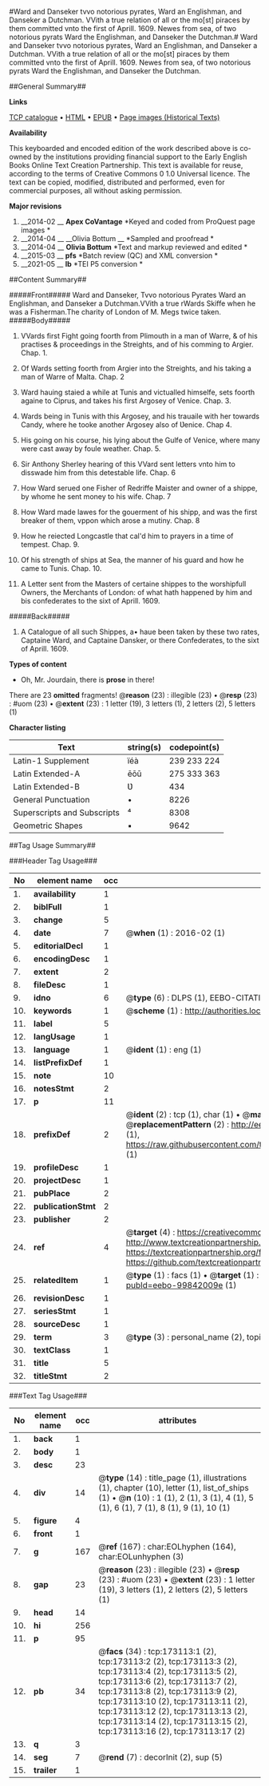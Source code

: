 #Ward and Danseker tvvo notorious pyrates, Ward an Englishman, and Danseker a Dutchman. VVith a true relation of all or the mo[st] piraces by them committed vnto the first of Aprill. 1609. Newes from sea, of two notorious pyrats Ward the Englishman, and Danseker the Dutchman.#
Ward and Danseker tvvo notorious pyrates, Ward an Englishman, and Danseker a Dutchman. VVith a true relation of all or the mo[st] piraces by them committed vnto the first of Aprill. 1609.
Newes from sea, of two notorious pyrats Ward the Englishman, and Danseker the Dutchman.

##General Summary##

**Links**

[TCP catalogue](http://www.ota.ox.ac.uk/tcp/)  • 
[HTML](http://tei.it.ox.ac.uk/tcp/Texts-HTML/free/B16/B16258.html)  • 
[EPUB](http://tei.it.ox.ac.uk/tcp/Texts-EPUB/free/B16/B16258.epub) • 
[Page images (Historical Texts)](https://historicaltexts.jisc.ac.uk/eebo-99842009e)

**Availability**

This keyboarded and encoded edition of the work described above is co-owned by the
    institutions providing financial support to the Early English Books Online Text Creation
    Partnership. This text is available for reuse, according to the terms of  Creative Commons 0 1.0 Universal
    licence. The text can be copied, modified, distributed and performed, even for commercial
    purposes, all without asking permission.

**Major revisions**

1. __2014-02 __ __Apex CoVantage__ *Keyed and coded from ProQuest page images *
1. __2014-04 __ __Olivia Bottum __ *Sampled and proofread *
1. __2014-04 __ __Olivia Bottum__ *Text and markup reviewed and edited *
1. __2015-03 __ __pfs__ *Batch review (QC) and XML conversion *
1. __2021-05 __ __lb__ *TEI P5 conversion *

##Content Summary##

#####Front#####
Ward and Danseker, Tvvo notorious Pyrates Ward an Englishman, and Danseker a Dutchman.VVith a true rWards Skiffe when he was a Fisherman.The charity of London of M. Megs twice taken.
#####Body#####

1. VVards first Fight going foorth from Plimouth in a man of Warre, & of his practises & proceedings in the Streights, and of his comming to Argier. Chap. 1.

1. Of Wards setting foorth from Argier into the Streights, and his taking a man of Warre of Malta. Chap. 2

1. Ward hauing staied a while at Tunis and victualled himselfe, sets foorth againe to Ciprus, and takes his first Argosey of Venice. Chap. 3.

1. Wards being in Tunis with this Argosey, and his trauaile with her towards Candy, where he tooke another Argosey also of Ʋenice. Chap 4.

1. His going on his course, his lying about the Gulfe of Venice, where many were cast away by foule weather. Chap. 5.

1. Sir Anthony Sherley hearing of this VVard sent letters vnto him to disswade him from this detestable life. Chap. 6

1. How Ward serued one Fisher of Redriffe Maister and owner of a shippe, by whome he sent money to his wife. Chap. 7

1. How Ward made lawes for the gouerment of his shipp, and was the first breaker of them, vppon which arose a mutiny. Chap. 8

1. How he reiected Longcastle that cal'd him to prayers in a time of tempest. Chap. 9.

1. Of his strength of ships at Sea, the manner of his guard and how he came to Tunis. Chap. 10.

1. A Letter sent from the Masters of certaine shippes to the worshipfull Owners, the Merchants of London: of what hath happened by him and bis confederates to the sixt of Aprill. 1609.

#####Back#####

1. A Catalogue of all such Shippes, a• haue been taken by these two rates, Captaine Ward, and Captaine Dansker, or there Confederates, to the sixt of Aprill. 1609.

**Types of content**

  * Oh, Mr. Jourdain, there is **prose** in there!

There are 23 **omitted** fragments! 
 @__reason__ (23) : illegible (23)  •  @__resp__ (23) : #uom (23)  •  @__extent__ (23) : 1 letter (19), 3 letters (1), 2 letters (2), 5 letters (1)

**Character listing**


|Text|string(s)|codepoint(s)|
|---|---|---|
|Latin-1 Supplement|ïéà|239 233 224|
|Latin Extended-A|ēōū|275 333 363|
|Latin Extended-B|Ʋ|434|
|General Punctuation|•|8226|
|Superscripts             and Subscripts|⁴|8308|
|Geometric Shapes|▪|9642|

##Tag Usage Summary##

###Header Tag Usage###

|No|element name|occ|attributes|
|---|---|---|---|
|1.|__availability__|1||
|2.|__biblFull__|1||
|3.|__change__|5||
|4.|__date__|7| @__when__ (1) : 2016-02 (1)|
|5.|__editorialDecl__|1||
|6.|__encodingDesc__|1||
|7.|__extent__|2||
|8.|__fileDesc__|1||
|9.|__idno__|6| @__type__ (6) : DLPS (1), EEBO-CITATION (1), VID (1), EEBO-PROQUEST (1), STC (2)|
|10.|__keywords__|1| @__scheme__ (1) : http://authorities.loc.gov/ (1)|
|11.|__label__|5||
|12.|__langUsage__|1||
|13.|__language__|1| @__ident__ (1) : eng (1)|
|14.|__listPrefixDef__|1||
|15.|__note__|10||
|16.|__notesStmt__|2||
|17.|__p__|11||
|18.|__prefixDef__|2| @__ident__ (2) : tcp (1), char (1)  •  @__matchPattern__ (2) : ([0-9\-]+):([0-9IVX]+) (1), (.+) (1)  •  @__replacementPattern__ (2) : http://eebo.chadwyck.com/downloadtiff?vid=$1&page=$2 (1), https://raw.githubusercontent.com/textcreationpartnership/Texts/master/tcpchars.xml#$1 (1)|
|19.|__profileDesc__|1||
|20.|__projectDesc__|1||
|21.|__pubPlace__|2||
|22.|__publicationStmt__|2||
|23.|__publisher__|2||
|24.|__ref__|4| @__target__ (4) : https://creativecommons.org/publicdomain/zero/1.0/ (1), http://www.textcreationpartnership.org/docs/. (1), https://textcreationpartnership.org/faq/#faq05 (1), https://github.com/textcreationpartnership (1)|
|25.|__relatedItem__|1| @__type__ (1) : facs (1)  •  @__target__ (1) : https://data.historicaltexts.jisc.ac.uk/view?pubId=eebo-99842009e (1)|
|26.|__revisionDesc__|1||
|27.|__seriesStmt__|1||
|28.|__sourceDesc__|1||
|29.|__term__|3| @__type__ (3) : personal_name (2), topical_term (1)|
|30.|__textClass__|1||
|31.|__title__|5||
|32.|__titleStmt__|2||


###Text Tag Usage###

|No|element name|occ|attributes|
|---|---|---|---|
|1.|__back__|1||
|2.|__body__|1||
|3.|__desc__|23||
|4.|__div__|14| @__type__ (14) : title_page (1), illustrations (1), chapter (10), letter (1), list_of_ships (1)  •  @__n__ (10) : 1 (1), 2 (1), 3 (1), 4 (1), 5 (1), 6 (1), 7 (1), 8 (1), 9 (1), 10 (1)|
|5.|__figure__|4||
|6.|__front__|1||
|7.|__g__|167| @__ref__ (167) : char:EOLhyphen (164), char:EOLunhyphen (3)|
|8.|__gap__|23| @__reason__ (23) : illegible (23)  •  @__resp__ (23) : #uom (23)  •  @__extent__ (23) : 1 letter (19), 3 letters (1), 2 letters (2), 5 letters (1)|
|9.|__head__|14||
|10.|__hi__|256||
|11.|__p__|95||
|12.|__pb__|34| @__facs__ (34) : tcp:173113:1 (2), tcp:173113:2 (2), tcp:173113:3 (2), tcp:173113:4 (2), tcp:173113:5 (2), tcp:173113:6 (2), tcp:173113:7 (2), tcp:173113:8 (2), tcp:173113:9 (2), tcp:173113:10 (2), tcp:173113:11 (2), tcp:173113:12 (2), tcp:173113:13 (2), tcp:173113:14 (2), tcp:173113:15 (2), tcp:173113:16 (2), tcp:173113:17 (2)|
|13.|__q__|3||
|14.|__seg__|7| @__rend__ (7) : decorInit (2), sup (5)|
|15.|__trailer__|1||
